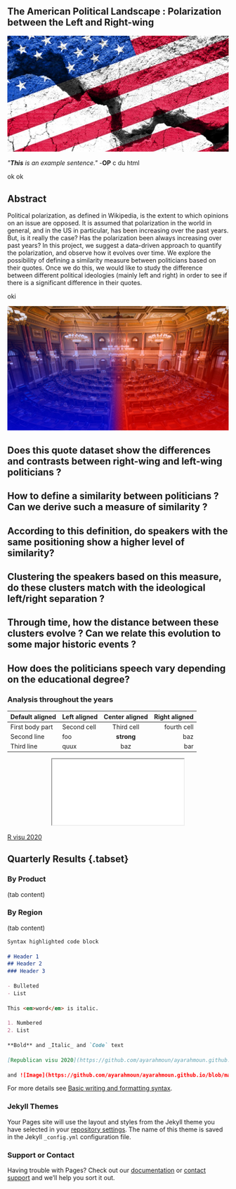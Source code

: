 ## The American Political Landscape : Polarization between the Left and Right-wing

![Image](usflag.JPG)

<em>"<strong>This</strong> is an example sentence."</em> -<strong>OP</strong> c du html 

ok ok 

## Abstract

Political polarization, as defined in Wikipedia, is the extent to which opinions on an issue are opposed. It is assumed that polarization in the world in general, and in the US in particular, has been increasing over the past years. But, is it really the case? Has the polarization been always increasing over past years? In this project, we suggest a data-driven approach to quantify the polarization, and observe how it evolves over time. We explore the possibility of defining a similarity measure between politicians based on their quotes. Once we do this, we would like to study the difference between different political ideologies (mainly left and right) in order to see if there is a significant difference in their quotes.

oki

![Image](left_right.JPG)

## Does this quote dataset show the differences and contrasts between right-wing and left-wing politicians ?
## How to define a similarity between politicians ? Can we derive such a measure of similarity ?
## According to this definition, do speakers with the same positioning show a higher level of similarity?
## Clustering the speakers based on this measure, do these clusters match with the ideological left/right separation ?
## Through time, how the distance between these clusters evolve ? Can we relate this evolution to some major historic events ?
## How does the politicians speech vary depending on the educational degree?

### Analysis throughout the years 

| Default aligned | Left aligned | Center aligned  | Right aligned  |
|-----------------|:-------------|:---------------:|---------------:|
| First body part | Second cell  | Third cell      | fourth cell    |
| Second line     | foo          | **strong**      | baz            |
| Third line      | quux         | baz             | bar            |



<div style="text-align: center"><iframe src="lda_vis_2015.html"></iframe></div>


[R visu 2020](https://github.com/ayarahmoun/ayarahmoun.github.io/blob/main/republican_lda_vis_2020.html) 


## Quarterly Results {.tabset}

### By Product

(tab content)

### By Region

(tab content)

```markdown
Syntax highlighted code block

# Header 1
## Header 2
### Header 3

- Bulleted
- List

This <em>word</em> is italic.

1. Numbered
2. List

**Bold** and _Italic_ and `Code` text

[Republican visu 2020](https://github.com/ayarahmoun/ayarahmoun.github.io/blob/main/republican_lda_vis_2020.html) 

and ![Image](https://github.com/ayarahmoun/ayarahmoun.github.io/blob/main/iStock-607610082.jpeg)
```

For more details see [Basic writing and formatting syntax](https://docs.github.com/en/github/writing-on-github/getting-started-with-writing-and-formatting-on-github/basic-writing-and-formatting-syntax).

### Jekyll Themes

Your Pages site will use the layout and styles from the Jekyll theme you have selected in your [repository settings](https://github.com/ayarahmoun/ayarahmoun.github.io/settings/pages). The name of this theme is saved in the Jekyll `_config.yml` configuration file.

### Support or Contact

Having trouble with Pages? Check out our [documentation](https://docs.github.com/categories/github-pages-basics/) or [contact support](https://support.github.com/contact) and we’ll help you sort it out.
